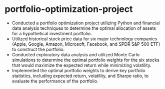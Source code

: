 # portfolio-optimization-project

* Conducted a portfolio optimization project utilizing Python and financial data analysis techniques to determine the optimal allocation of assets for a hypothetical investment portfolio.
* Utilized historical stock price data for six major technology companies (Apple, Google, Amazon, Microsoft, Facebook, and SPDR S&P 500 ETF) to construct the portfolio.
* Conducted exploratory data analysis and utilized Monte Carlo simulations to determine the optimal portfolio weights for the six stocks that would maximize the expected return while minimizing volatility.
* Implemented the optimal portfolio weights to derive key portfolio statistics, including expected return, volatility, and Sharpe ratio, to evaluate the performance of the portfolio.

